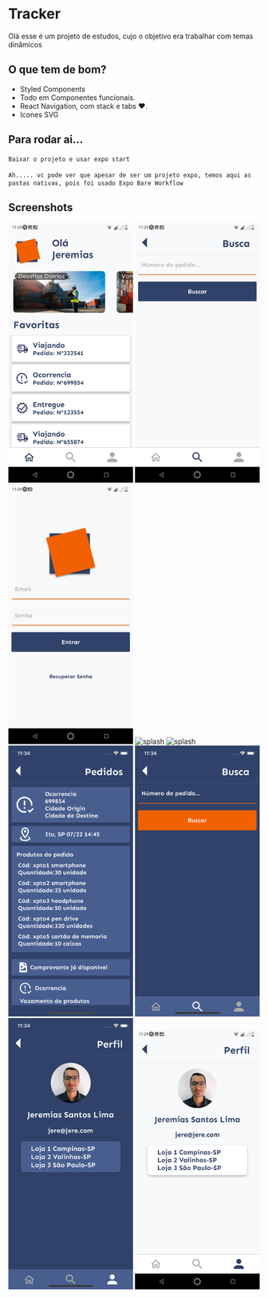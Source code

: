
# Tracker

Olá esse é um projeto de estudos, cujo o objetivo era trabalhar com temas dinâmicos

##  O que tem de bom?

- Styled Components 
- Todo em Componentes funcionais.
- React Navigation, com stack e tabs ❤️.
- Icones SVG

## Para rodar ai...
    Baixar o projeto e usar expo start

    Ah..... vc pode ver que apesar de ser um projeto expo, temos aqui as pastas nativas, pois foi usado Expo Bare Workflow

## Screenshots

<div>
  <img src="https://github.com/JereLima/tracker/blob/master/src/prints/4c0b604d-cbed-41cf-a920-3a0031d76362.jpeg" alt="splash" width="250"/>

  <img src="https://github.com/JereLima/tracker/blob/master/src/prints/7a763196-abc2-4058-b6f4-b52ad0b1a7d7.jpeg" alt="splash" width="250"/>

  <img src="https://github.com/JereLima/tracker/blob/master/src/prints/8e8a5e79-1619-4641-891e-a1d407d3172e.jpeg" alt="splash" width="250"/>
  <img src="Simulator Screen Shot - iPhone X - 2021-12-10 at 11.34.12.png" alt="splash" width="250"/>
  <img src="Simulator Screen Shot - iPhone X - 2021-12-10 at 11.34.15.png" alt="splash" width="250"/>
  <img src="https://github.com/JereLima/tracker/blob/master/src/prints/Simulator%20Screen%20Shot%20-%20iPhone%20X%20-%202021-12-10%20at%2011.34.31.png" alt="splash" width="250"/>
  <img src="https://github.com/JereLima/tracker/blob/master/src/prints/Simulator%20Screen%20Shot%20-%20iPhone%20X%20-%202021-12-10%20at%2011.34.36.png" alt="splash" width="250"/>
  <img src="https://github.com/JereLima/tracker/blob/master/src/prints/Simulator%20Screen%20Shot%20-%20iPhone%20X%20-%202021-12-10%20at%2011.34.45.png" alt="splash" width="250"/>
  <img src="https://github.com/JereLima/tracker/blob/master/src/prints/c6b54012-8a24-4b58-b408-f7caa7fe7060.jpeg" alt="splash" width="250"/>


</div>
